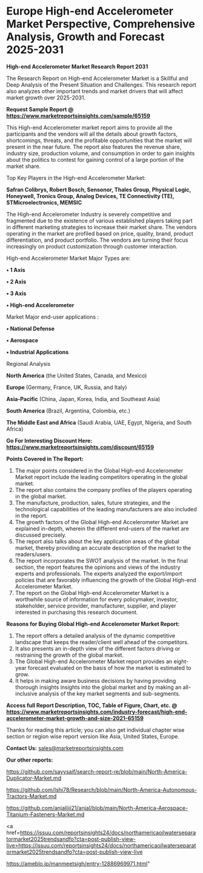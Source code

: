 # Europe High-end Accelerometer Market Perspective, Comprehensive Analysis, Growth and Forecast 2025-2031

<strong>High-end Accelerometer Market Research Report 2031</strong>

The Research Report on High-end Accelerometer Market is a Skillful and Deep Analysis of the Present Situation and Challenges. This research report also analyzes other important trends and market drivers that will affect market growth over 2025-2031.

<strong>Request Sample Report @ <a href=https://www.marketreportsinsights.com/sample/65159>https://www.marketreportsinsights.com/sample/65159</a></strong>

This High-end Accelerometer market report aims to provide all the participants and the vendors will all the details about growth factors, shortcomings, threats, and the profitable opportunities that the market will present in the near future. The report also features the revenue share, industry size, production volume, and consumption in order to gain insights about the politics to contest for gaining control of a large portion of the market share.

Top Key Players in the High-end Accelerometer Market:

<strong>Safran Colibrys, Robert Bosch, Sensonor, Thales Group, Physical Logic, Honeywell, Tronics Group, Analog Devices, TE Connectivity (TE), STMicroelectronics, MEMSIC</strong>

The High-end Accelerometer Industry is severely competitive and fragmented due to the existence of various established players taking part in different marketing strategies to increase their market share. The vendors operating in the market are profiled based on price, quality, brand, product differentiation, and product portfolio. The vendors are turning their focus increasingly on product customization through customer interaction.

High-end Accelerometer Market Major Types are:

<strong>• 1 Axis

• 2 Axis

• 3 Axis

• High-end Accelerometer</strong>

Market Major end-user applications :

<strong>• National Defense

• Aerospace

• Industrial Applications</strong>

Regional Analysis

</u><strong><b>North America</b></strong> (the United States, Canada, and Mexico)

<strong><b>Europe </b></strong>(Germany, France, UK, Russia, and Italy)

<strong><b>Asia-Pacific</b></strong> (China, Japan, Korea, India, and Southeast Asia)

<strong><b>South America</b></strong> (Brazil, Argentina, Colombia, etc.)

<strong><b>The Middle East and Africa</b></strong> (Saudi Arabia, UAE, Egypt, Nigeria, and South Africa)

<strong>Go For Interesting Discount Here: <a href=https://www.marketreportsinsights.com/discount/65159>https://www.marketreportsinsights.com/discount/65159</a></strong>

<strong>Points Covered in The Report:</strong>
<ol>
  <li>The major points considered in the Global High-end Accelerometer Market report include the leading competitors operating in the global market.</li>
  <li>The report also contains the company profiles of the players operating in the global market.</li>
  <li>The manufacture, production, sales, future strategies, and the technological capabilities of the leading manufacturers are also included in the report.</li>
  <li>The growth factors of the Global High-end Accelerometer Market are explained in-depth, wherein the different end-users of the market are discussed precisely.</li>
  <li>The report also talks about the key application areas of the global market, thereby providing an accurate description of the market to the readers/users.</li>
  <li>The report incorporates the SWOT analysis of the market. In the final section, the report features the opinions and views of the industry experts and professionals. The experts analyzed the export/import policies that are favorably influencing the growth of the Global High-end Accelerometer Market.</li>
  <li>The report on the Global High-end Accelerometer Market is a worthwhile source of information for every policymaker, investor, stakeholder, service provider, manufacturer, supplier, and player interested in purchasing this research document.</li>
</ol>
<strong>Reasons for Buying Global High-end Accelerometer Market Report:</strong>

<ol>
  <li>The report offers a detailed analysis of the dynamic competitive landscape that keeps the reader/client well ahead of the competitors.</li>
  <li>It also presents an in-depth view of the different factors driving or restraining the growth of the global market.</li>
  <li>The Global High-end Accelerometer Market report provides an eight-year forecast evaluated on the basis of how the market is estimated to grow.</li>
  <li>It helps in making aware business decisions by having providing thorough insights insights into the global market and by making an all-inclusive analysis of the key market segments and sub-segments.</li>
</ol>
<strong>Access full Report Description, TOC, Table of Figure, Chart, etc. @ <a href=https://www.marketreportsinsights.com/industry-forecast/high-end-accelerometer-market-growth-and-size-2021-65159>https://www.marketreportsinsights.com/industry-forecast/high-end-accelerometer-market-growth-and-size-2021-65159</a></strong>


Thanks for reading this article; you can also get individual chapter wise section or region wise report version like Asia, United States, Europe.

<strong>Contact Us:</strong>
sales@marketreportsinsights.com

<strong>Our other reports:</strong>

<a href=https://github.com/sayysaif/search-report-re/blob/main/North-America-Duplicator-Market.md>https://github.com/sayysaif/search-report-re/blob/main/North-America-Duplicator-Market.md</a>

<a href=https://github.com/Ishi78/Research/blob/main/North-America-Autonomous-Tractors-Market.md>https://github.com/Ishi78/Research/blob/main/North-America-Autonomous-Tractors-Market.md</a>

<a href=https://github.com/anjaliiii21/anjal/blob/main/North-America-Aerospace-Titanium-Fasteners-Market.md>https://github.com/anjaliiii21/anjal/blob/main/North-America-Aerospace-Titanium-Fasteners-Market.md</a>

<a href=https://issuu.com/reportsinsights24/docs/northamericaoilwaterseparatormarket2025trendsandfo?cta=post-publish-view-live>https://issuu.com/reportsinsights24/docs/northamericaoilwaterseparatormarket2025trendsandfo?cta=post-publish-view-live</a>

<a href=https://ameblo.jp/manmeetsigh/entry-12886969971.html>https://ameblo.jp/manmeetsigh/entry-12886969971.html</a>"
